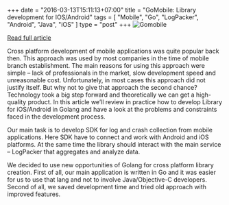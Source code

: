 +++
date = "2016-03-13T15:11:13+07:00"
title = "GoMobile: Library development for IOS/Android"
tags = [ "Mobile", "Go", "LogPacker", "Android", "Java", "iOS" ]
type = "post"
+++
![Gomobile](/gomobile.png)

[Read full article](https://logpacker.com/blog/gomobile-library-development-for-ios-and-android?utm_source=pliutau)

Cross platform development of mobile applications was quite popular back then. This approach was used by most companies in the time of mobile branch establishment. The main reasons for using this approach were simple – lack of professionals in the market, slow development speed and unreasonable cost. Unfortunately, in most cases this approach did not justify itself. But why not to give that approach the second chance? Technology took a big step forward and theoretically we can get a high-quality product. In this article we’ll review in practice how to develop Library for iOS/Android in Golang and have a look at the problems and constraints faced in the development process.


Our main task is to develop SDK for log and crash collection from mobile applications. Here SDK have to connect and work with Android and iOS platforms. At the same time the library should interact with the main service – LogPacker that aggregates and analyze data.

We decided to use new opportunities of Golang for cross platform library creation. First of all, our main application is written in Go and it was easier for us to use that lang and not to involve Java/Objective-C developers. Second of all, we saved development time and tried old approach with improved features.
